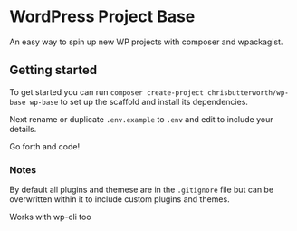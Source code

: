 # WordPress Project Base

An easy way to spin up new WP projects with composer and wpackagist.

## Getting started

To get started you can run `composer create-project chrisbutterworth/wp-base wp-base` to set up the scaffold and install its dependencies.

Next rename or duplicate `.env.example` to `.env` and edit to include your details.

Go forth and code!

### Notes

By default all plugins and themese are in the `.gitignore` file but can be overwritten within it to include custom plugins and themes.

Works with wp-cli too
